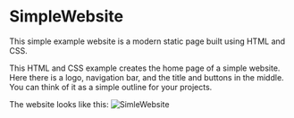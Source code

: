 # SimpleWebsite
This simple example website is a modern static page built using HTML and CSS.

This HTML and CSS example creates the home page of a simple website. Here there is a logo, navigation bar, and the title and buttons in the middle. You can think of it as a simple outline for your projects.

The website looks like this:
![SimleWebsite](https://github.com/zeynepcol/SimpleWebsite/assets/154680464/a9dd975f-7fbd-40c1-89c2-53656ce271f4)
